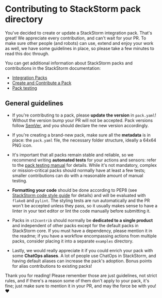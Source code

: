 # Contributing to StackStorm pack directory

You've decided to create or update a StackStorm integration pack. That's great! 
We appreciate every contribution, and can't wait for your PR. To make sure other
people (and robots) can use, extend and enjoy your work as well, we have some 
guidelines in place, so please take a few minutes to read this doc through.

You can get additional information about StackStorm packs and contributions
in the StackStorm documentation:

- [Integration Packs](https://docs.stackstorm.com/packs.html)
- [Create and Contribute a Pack](https://docs.stackstorm.com/reference/packs.html)
- [Pack testing](https://docs.stackstorm.com/development/pack_testing.html)

## General guidelines

* If you're contributing to a pack, please __update the version__ in `pack.yaml`! 
  Without the version bump your PR will not be accepted. Pack versions follow 
  [SemVer](http://semver.org/), and you should declare the new version 
  accordingly.

* If you're creating a brand-new pack, make sure all the __metadata__ is in place: 
  the `pack.yaml` file, the necessary folder structure, ideally a 64x64 PNG icon.

* It's important that all packs remain stable and reliable, so we recommend 
  writing __automated tests__ for your actions and sensors: refer to the 
  [pack testing manual](https://docs.stackstorm.com/development/pack_testing.html) 
  for details. While it's not mandatory, complex or mission-critical packs should 
  normally have at least a few tests; smaller contributions can do with 
  a reasonable amount of manual testing.

* __Formatting your code__ should be done according to PEP8 (see 
  [StackStorm code style guide](https://docs.stackstorm.com/development/index.html#code-style-guide) 
  for details) and will be evaluated with `flake8` and `pylint`. The styling tests 
  are run automatically and the PR won't be accepted unless they pass, so it usually 
  makes sense to have a linter in your text editor or lint the code manually before
  submitting it.

* Packs in `st2contrib` should normally be __dedicated to a single product__
  and independent of other packs except for the default packs in StackStorm core. 
  If you must have a dependency, please mention it in the readme; if you have a 
  workflow encompassing actions from multiple packs, consider placing it into a 
  separate `examples` directory.

* Lastly, we would really appreciate it if you could enrich your pack with some
  __ChatOps aliases__. A lot of people use ChatOps in StackStorm, and having default
  aliases can increase the pack's adoption. Bonus points for alias contributions 
  to existing packs!

Thank you for reading! Please remember those are just guidelines, not strict rules, 
and if there's a reason some of them don't apply to your pack, it's fine;
just make sure to mention it in your PR, and may the force be with you! :heart: